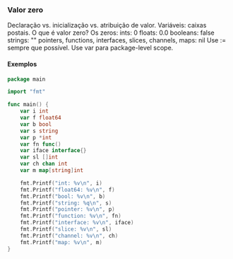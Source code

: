 ### Valor zero

Declaração vs. inicialização vs. atribuição de valor. Variáveis: caixas postais.
O que é valor zero?
Os zeros:
ints: 0
floats: 0.0
booleans: false
strings: ""
pointers, functions, interfaces, slices, channels, maps: nil
Use := sempre que possível.
Use var para package-level scope.

#### Exemplos

```go
package main

import "fmt"

func main() {
    var i int
    var f float64
    var b bool
    var s string
    var p *int
    var fn func()
    var iface interface{}
    var sl []int
    var ch chan int
    var m map[string]int

    fmt.Printf("int: %v\n", i)
    fmt.Printf("float64: %v\n", f)
    fmt.Printf("bool: %v\n", b)
    fmt.Printf("string: %q\n", s)
    fmt.Printf("pointer: %v\n", p)
    fmt.Printf("function: %v\n", fn)
    fmt.Printf("interface: %v\n", iface)
    fmt.Printf("slice: %v\n", sl)
    fmt.Printf("channel: %v\n", ch)
    fmt.Printf("map: %v\n", m)
}
